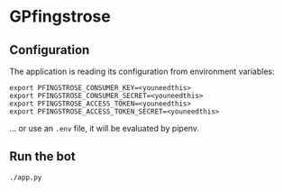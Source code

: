 # GPfingstrose

## Configuration

The application is reading its configuration from environment variables:

```shell
export PFINGSTROSE_CONSUMER_KEY=<youneedthis>
export PFINGSTROSE_CONSUMER_SECRET=<youneedthis>
export PFINGSTROSE_ACCESS_TOKEN=<youneedthis>
export PFINGSTROSE_ACCESS_TOKEN_SECRET=<youneedthis>
```

... or use an `.env` file, it will be evaluated by pipenv.

## Run the bot

`./app.py`
